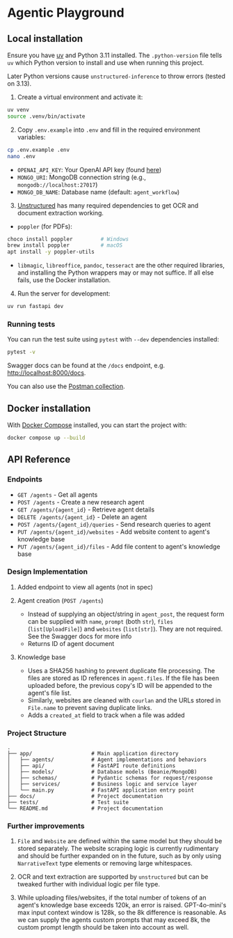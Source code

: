 # Agentic Playground

## Local installation

Ensure you have [uv](https://docs.astral.sh/uv/) and Python 3.11 installed. The `.python-version` file tells `uv` which Python version to install and use when running this project.

Later Python versions cause `unstructured-inference` to throw errors (tested on 3.13).

1. Create a virtual environment and activate it:

```sh
uv venv
source .venv/bin/activate
```

2. Copy `.env.example` into `.env` and fill in the required environment variables:

```sh
cp .env.example .env
nano .env
```

- `OPENAI_API_KEY`: Your OpenAI API key (found [here](https://platform.openai.com/api-keys))
- `MONGO_URI`: MongoDB connection string (e.g., `mongodb://localhost:27017`)
- `MONGO_DB_NAME`: Database name (default: `agent_workflow`)

3. [Unstructured](https://docs.unstructured.io/open-source/installation/full-installation) has many required dependencies to get OCR and document extraction working.

- `poppler` (for PDFs):

```sh
choco install poppler         # Windows
brew install poppler          # macOS
apt install -y poppler-utils
```

- `libmagic`, `libreoffice`, `pandoc`, `tesseract` are the other required libraries, and installing the Python wrappers may or may not suffice. If all else fails, use the Docker installation.

4. Run the server for development:

```sh
uv run fastapi dev
```

### Running tests

You can run the test suite using `pytest` with `--dev` dependencies installed:

```sh
pytest -v
```

Swagger docs can be found at the `/docs` endpoint, e.g. <http://localhost:8000/docs>.

You can also use the [Postman collection](./docs/Agents.postman_collection.json).

## Docker installation

With [Docker Compose](https://docs.docker.com/compose/install/) installed, you can start the project with:

```sh
docker compose up --build
```

## API Reference

### Endpoints

- `GET /agents` - Get all agents
- `POST /agents` - Create a new research agent
- `GET /agents/{agent_id}` - Retrieve agent details
- `DELETE /agents/{agent_id}` - Delete an agent
- `POST /agents/{agent_id}/queries` - Send research queries to agent
- `PUT /agents/{agent_id}/websites` - Add website content to agent's knowledge base
- `PUT /agents/{agent_id}/files` - Add file content to agent's knowledge base

### Design Implementation

1. Added endpoint to view all agents (not in spec)

2. Agent creation (`POST /agents`)

   - Instead of supplying an object/string in `agent_post`, the request form can be supplied with `name`, `prompt` (both `str`), `files` (`list[UploadFile]`) and `websites` (`list[str]`). They are not required. See the Swagger docs for more info
   - Returns ID of agent document

3. Knowledge base

   - Uses a SHA256 hashing to prevent duplicate file processing. The files are stored as ID references in `agent.files`. If the file has been uploaded before, the previous copy's ID will be appended to the agent's file list.
   - Similarly, websites are cleaned with `courlan` and the URLs stored in `File.name` to prevent saving duplicate links.
   - Adds a `created_at` field to track when a file was added

### Project Structure

```
.
├── app/                   # Main application directory
│   ├── agents/            # Agent implementations and behaviors
│   ├── api/               # FastAPI route definitions
│   ├── models/            # Database models (Beanie/MongoDB)
│   ├── schemas/           # Pydantic schemas for request/response
│   ├── services/          # Business logic and service layer
│   └── main.py            # FastAPI application entry point
├── docs/                  # Project documentation
├── tests/                 # Test suite
└── README.md              # Project documentation
```

### Further improvements

1. `File` and `Website` are defined within the same model but they should be stored separately. The website scraping logic is currently rudimentary and should be further expanded on in the future, such as by only using `NarrativeText` type elements or removing large whitespaces.

2. OCR and text extraction are supported by `unstructured` but can be tweaked further with individual logic per file type.

3. While uploading files/websites, if the total number of tokens of an agent's knowledge base exceeds 120k, an error is raised. GPT-4o-mini's max input context window is 128k, so the 8k difference is reasonable. As we can supply the agents custom prompts that may exceed 8k, the custom prompt length should be taken into account as well.
